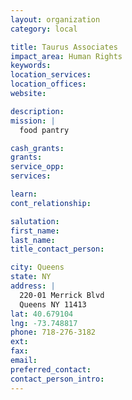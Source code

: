 ```yaml
---
layout: organization
category: local

title: Taurus Associates
impact_area: Human Rights
keywords: 
location_services: 
location_offices: 
website: 

description: 
mission: |
  food pantry

cash_grants: 
grants: 
service_opp: 
services: 

learn: 
cont_relationship: 

salutation: 
first_name: 
last_name: 
title_contact_person: 

city: Queens
state: NY
address: |
  220-01 Merrick Blvd  
  Queens NY 11413
lat: 40.679104
lng: -73.748817
phone: 718-276-3182
ext: 
fax: 
email: 
preferred_contact: 
contact_person_intro: 
---
```

